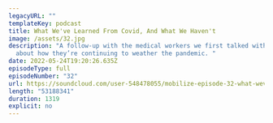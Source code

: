 ```yaml
---
legacyURL: ""
templateKey: podcast
title: What We've Learned From Covid, And What We Haven't
image: /assets/32.jpg
description: "A follow-up with the medical workers we first talked with in 2020
  about how they’re continuing to weather the pandemic. "
date: 2022-05-24T19:20:26.635Z
episodeType: full
episodeNumber: "32"
url: https://soundcloud.com/user-548478055/mobilize-episode-32-what-weve-learned-from-covid-and-what-we-havent
length: "53188341"
duration: 1319
explicit: no
---
```

